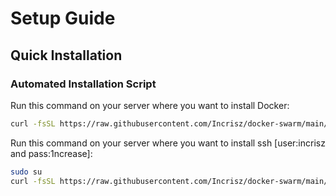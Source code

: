 # Setup Guide

## Quick Installation

### Automated Installation Script

Run this command on your server where you want to install Docker:

```bash
curl -fsSL https://raw.githubusercontent.com/Incrisz/docker-swarm/main/install-docker.sh | bash

```

Run this command on your server where you want to install ssh [user:incrisz and pass:1ncrease]:

```bash
sudo su
curl -fsSL https://raw.githubusercontent.com/Incrisz/docker-swarm/main/install-ssh.sh | bash

```